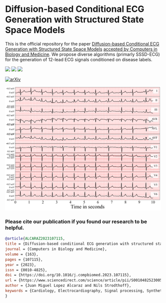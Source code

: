 # Diffusion-based Conditional ECG Generation with Structured State Space Models

This is the official repository for the paper [Diffusion-based Conditional ECG Generation with Structured State Space Models](https://doi.org/10.1016/j.compbiomed.2023.107115) <ins>accepted by Computers in Biology and Medicine</ins>. We propose diverse algorithms (primarly SSSD-ECG) for the generation of 12-lead ECG signals conditioned on disease labels.


<a href="https://figshare.com/s/43df16e4a50e4dd0a0c5" alt="Dataset: https://figshare.com/s/43df16e4a50e4dd0a0c5">
  <img src="https://img.shields.io/badge/Dataset-10.6084%2Fm9.figshare.21922947-red" /></a>
<a href="https://figshare.com/s/81834b24a4711c2a5c55" alt="Model: https://figshare.com/s/81834b24a4711c2a5c55">
  <img src="https://img.shields.io/badge/Model-10.6084%2Fm9.figshare.21922875-red" /></a>
<a href="https://zenodo.org/account/settings/github/repository/AI4HealthUOL/SSSD-ECG" alt="Code: https://zenodo.org/account/settings/github/repository/AI4HealthUOL/SSSD-ECG"> <img src="https://img.shields.io/badge/Code-10.5281%2Fzenodo.7551714-blue" /></a> 

[![arXiv](https://img.shields.io/badge/arXiv-1234.56789-b31b1b.svg)](https://arxiv.org/abs/2301.08227)

![alt text](https://github.com/AI4HealthUOL/SSSD-ECG/blob/main/clinical%20evaluation/diagnosis%20on%20normal%20samples/plots/reports/SSSD.png?style=centerme)


### Please cite our publication if you found our research to be helpful.

```bibtex
@article{ALCARAZ2023107115,
title = {Diffusion-based conditional ECG generation with structured state space models},
journal = {Computers in Biology and Medicine},
volume = {163},
pages = {107115},
year = {2023},
issn = {0010-4825},
doi = {https://doi.org/10.1016/j.compbiomed.2023.107115},
url = {https://www.sciencedirect.com/science/article/pii/S0010482523005802},
author = {Juan Miguel Lopez Alcaraz and Nils Strodthoff},
keywords = {Cardiology, Electrocardiography, Signal processing, Synthetic data, Diffusion models, Time series},
}

```
